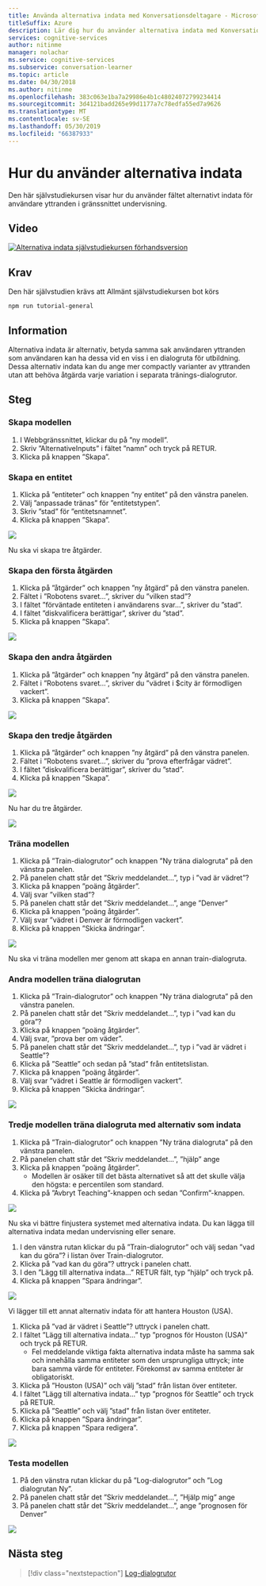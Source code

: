 ```yaml
---
title: Använda alternativa indata med Konversationsdeltagare - Microsoft Cognitive Services | Microsoft Docs
titleSuffix: Azure
description: Lär dig hur du använder alternativa indata med Konversationsdeltagare.
services: cognitive-services
author: nitinme
manager: nolachar
ms.service: cognitive-services
ms.subservice: conversation-learner
ms.topic: article
ms.date: 04/30/2018
ms.author: nitinme
ms.openlocfilehash: 383c063e1ba7a29986e4b1c48024072799234414
ms.sourcegitcommit: 3d4121badd265e99d1177a7c78edfa55ed7a9626
ms.translationtype: MT
ms.contentlocale: sv-SE
ms.lasthandoff: 05/30/2019
ms.locfileid: "66387933"
---
```

# <a name="how-to-use-alternative-inputs"></a>Hur du använder alternativa indata

Den här självstudiekursen visar hur du använder fältet alternativt indata för användare yttranden i gränssnittet undervisning.

## <a name="video"></a>Video

[![Alternativa indata självstudiekursen förhandsversion](https://aka.ms/cl_Tutorial_v3_AlternativeInputs_Preview)](https://aka.ms/cl_Tutorial_v3_AlternativeInputs)

## <a name="requirements"></a>Krav
Den här självstudien krävs att Allmänt självstudiekursen bot körs

    npm run tutorial-general

## <a name="details"></a>Information
Alternativa indata är alternativ, betyda samma sak användaren yttranden som användaren kan ha dessa vid en viss i en dialogruta för utbildning. Dessa alternativ indata kan du ange mer compactly varianter av yttranden utan att behöva åtgärda varje variation i separata tränings-dialogrutor.

## <a name="steps"></a>Steg

### <a name="create-the-model"></a>Skapa modellen

1. I Webbgränssnittet, klickar du på ”ny modell”.
2. Skriv ”AlternativeInputs” i fältet ”namn” och tryck på RETUR.
3. Klicka på knappen ”Skapa”.

### <a name="entity-creation"></a>Skapa en entitet

1. Klicka på ”entiteter” och knappen ”ny entitet” på den vänstra panelen.
2. Välj ”anpassade tränas” för ”entitetstypen”.
3. Skriv ”stad” för ”entitetsnamnet”.
4. Klicka på knappen ”Skapa”.

![](../media/T10_actions.png)

Nu ska vi skapa tre åtgärder.

### <a name="create-the-first-action"></a>Skapa den första åtgärden

1. Klicka på ”åtgärder” och knappen ”ny åtgärd” på den vänstra panelen.
2. Fältet i ”Robotens svaret...”, skriver du ”vilken stad”?
3. I fältet ”förväntade entiteten i användarens svar...”, skriver du ”stad”.
4. I fältet ”diskvalificera berättigar”, skriver du ”stad”.
5. Klicka på knappen ”Skapa”.

![](../media/T10_action_create_1.png)

### <a name="create-the-second-action"></a>Skapa den andra åtgärden

1. Klicka på ”åtgärder” och knappen ”ny åtgärd” på den vänstra panelen.
2. Fältet i ”Robotens svaret...”, skriver du ”vädret i $city är förmodligen vackert”.
3. Klicka på knappen ”Skapa”.

![](../media/T10_action_create_2.png)

### <a name="create-the-third-action"></a>Skapa den tredje åtgärden

1. Klicka på ”åtgärder” och knappen ”ny åtgärd” på den vänstra panelen.
2. Fältet i ”Robotens svaret...”, skriver du ”prova efterfrågar vädret”.
3. I fältet ”diskvalificera berättigar”, skriver du ”stad”.
4. Klicka på knappen ”Skapa”.

![](../media/T10_action_create_3.png)

Nu har du tre åtgärder.

![](../media/T10_actions.png)

### <a name="train-the-model"></a>Träna modellen

1. Klicka på ”Train-dialogrutor” och knappen ”Ny träna dialogruta” på den vänstra panelen.
2. På panelen chatt står det ”Skriv meddelandet...”, typ i ”vad är vädret”?
3. Klicka på knappen ”poäng åtgärder”.
4. Välj svar ”vilken stad”?
5. På panelen chatt står det ”Skriv meddelandet...”, ange ”Denver”
6. Klicka på knappen ”poäng åtgärder”.
7. Välj svar ”vädret i Denver är förmodligen vackert”.
8. Klicka på knappen ”Skicka ändringar”.

![](../media/T10_training_1.png)

Nu ska vi träna modellen mer genom att skapa en annan train-dialogruta.

### <a name="second-model-train-dialog"></a>Andra modellen träna dialogrutan

1. Klicka på ”Train-dialogrutor” och knappen ”Ny träna dialogruta” på den vänstra panelen.
2. På panelen chatt står det ”Skriv meddelandet...”, typ i ”vad kan du göra”?
3. Klicka på knappen ”poäng åtgärder”.
4. Välj svar, ”prova ber om väder”.
5. På panelen chatt står det ”Skriv meddelandet...”, typ i ”vad är vädret i Seattle”?
6. Klicka på ”Seattle” och sedan på ”stad” från entitetslistan.
7. Klicka på knappen ”poäng åtgärder”.
8. Välj svar ”vädret i Seattle är förmodligen vackert”.
9. Klicka på knappen ”Skicka ändringar”.

![](../media/T10_training_2.png)

### <a name="third-model-train-dialog-using-alternative-input"></a>Tredje modellen träna dialogruta med alternativ som indata

1. Klicka på ”Train-dialogrutor” och knappen ”Ny träna dialogruta” på den vänstra panelen.
2. På panelen chatt står det ”Skriv meddelandet...”, ”hjälp” ange
3. Klicka på knappen ”poäng åtgärder”.
    - Modellen är osäker till det bästa alternativet så att det skulle välja den högsta: e percentilen som standard.
4. Klicka på ”Avbryt Teaching”-knappen och sedan ”Confirm”-knappen.

![](../media/T10_training_3.png)

Nu ska vi bättre finjustera systemet med alternativa indata. Du kan lägga till alternativa indata medan undervisning eller senare.

1. I den vänstra rutan klickar du på ”Train-dialogrutor” och välj sedan ”vad kan du göra”? i listan över Train-dialogrutor.
1. Klicka på ”vad kan du göra”? uttryck i panelen chatt.
1. I den ”Lägg till alternativa indata...” RETUR fält, typ ”hjälp” och tryck på.
1. Klicka på knappen ”Spara ändringar”.

![](../media/T10_training_4.png)

Vi lägger till ett annat alternativ indata för att hantera Houston (USA).

1. Klicka på ”vad är vädret i Seattle”? uttryck i panelen chatt.
1. I fältet ”Lägg till alternativa indata...” typ ”prognos för Houston (USA)” och tryck på RETUR.
   - Fel meddelande viktiga fakta alternativa indata måste ha samma sak och innehålla samma entiteter som den ursprungliga uttryck; inte bara samma värde för entiteter. Förekomst av samma entiteter är obligatoriskt.
1. Klicka på ”Houston (USA)” och välj ”stad” från listan över entiteter.
1. I fältet ”Lägg till alternativa indata...” typ ”prognos för Seattle” och tryck på RETUR.
1. Klicka på ”Seattle” och välj ”stad” från listan över entiteter.
1. Klicka på knappen ”Spara ändringar”.
1. Klicka på knappen ”Spara redigera”.

![](../media/T10_training_5.png)

### <a name="testing-the-model"></a>Testa modellen

1. På den vänstra rutan klickar du på ”Log-dialogrutor” och ”Log dialogrutan Ny”.
2. På panelen chatt står det ”Skriv meddelandet...”, ”Hjälp mig” ange
3. På panelen chatt står det ”Skriv meddelandet...”, ange ”prognosen för Denver”

![](../media/T10_logdialog.png)

## <a name="next-steps"></a>Nästa steg

> [!div class="nextstepaction"]
> [Log-dialogrutor](./11-log-dialogs.md)
